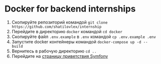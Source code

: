 # Docker for backend internships

1. Скопируйте репозиторий командой `git clone https://github.com/shatilovlex/internship`
2. Перейдите в директорию `docker` командой `cd docker`
3. Скопируйте файл `.env.example` в `.env` командой `cp .env.example .env`
4. Запустите docker контейнеры командой `docker-compose up -d --build`
7. Вернитесь в рабочую директорию `cd ..`
8. Перейдите на [страницу приветствия Symfony](http://localhost/)
